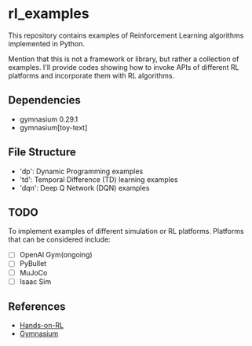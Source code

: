 # rl_examples

This repository contains examples of Reinforcement Learning algorithms implemented in Python.

Mention that this is not a framework or library, but rather a collection of examples. I'll provide codes showing how to invoke APIs of different RL platforms and incorporate them with RL algorithms.

## Dependencies

- gymnasium 0.29.1
- gymnasium[toy-text]

## File Structure

- 'dp':  Dynamic Programming examples
- 'td':  Temporal Difference (TD) learning examples
- 'dqn': Deep Q Network (DQN) examples
## TODO

To implement examples of different simulation or RL platforms. 
Platforms that can be considered include:

- [ ] OpenAI Gym(ongoing)
- [ ] PyBullet
- [ ] MuJoCo
- [ ] Isaac Sim

## References

- [Hands-on-RL](https://github.com/boyu-ai/Hands-on-RL)
- [Gymnasium](https://gymnasium.farama.org/)
